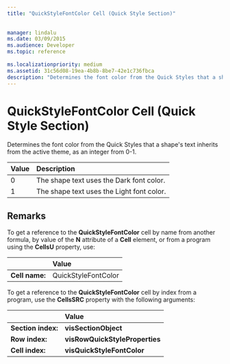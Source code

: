 ```yaml
---
title: "QuickStyleFontColor Cell (Quick Style Section)"
 
 
manager: lindalu
ms.date: 03/09/2015
ms.audience: Developer
ms.topic: reference
 
ms.localizationpriority: medium
ms.assetid: 31c56d08-19ea-4b8b-8be7-42e1c736fbca
description: "Determines the font color from the Quick Styles that a shape's text inherits from the active theme, as an integer from 0-1."
---
```


# QuickStyleFontColor Cell (Quick Style Section)

Determines the font color from the Quick Styles that a shape's text inherits from the active theme, as an integer from 0-1. 
  
|Value  <br/> |Description  <br/> |
|:-----|:-----|
|0  <br/> |The shape text uses the Dark font color. |
|1  <br/> |The shape text uses the Light font color. |
   
## Remarks

To get a reference to the **QuickStyleFontColor** cell by name from another formula, by value of the **N** attribute of a **Cell** element, or from a program using the **CellsU** property, use: 
  
||Value |
|:-----|:-----|
| **Cell name:**  <br/> | QuickStyleFontColor  <br/> |
   
To get a reference to the **QuickStyleFontColor** cell by index from a program, use the **CellsSRC** property with the following arguments: 
  
||Value |
|:-----|:-----|
| **Section index:**  <br/> |**visSectionObject** <br/> |
| **Row index:**  <br/> |**visRowQuickStyleProperties** <br/> |
| **Cell index:**  <br/> |**visQuickStyleFontColor** <br/> |
   

